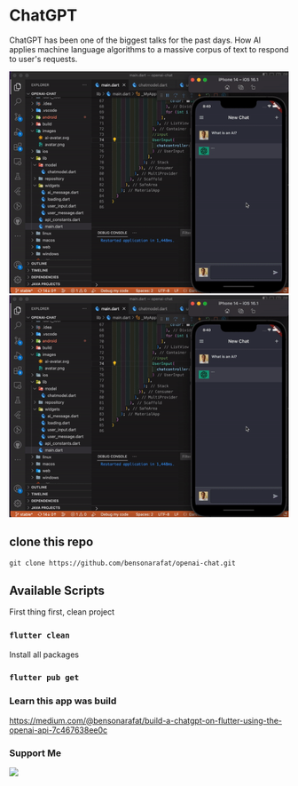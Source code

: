 # ChatGPT 

ChatGPT has been one of the biggest talks for the past days.
How Al applies machine language algorithms to a massive corpus of text to respond to user's requests.

![ScreenShot](/recording/record1.gif)
![ScreenShot](/recording/record1.gif)

## clone this repo

```
git clone https://github.com/bensonarafat/openai-chat.git
```

## Available Scripts

First thing first, clean project 
### `flutter clean` 

Install all packages
### `flutter pub get`

### Learn this app was build 
https://medium.com/@bensonarafat/build-a-chatgpt-on-flutter-using-the-openai-api-7c467638ee0c
### Support Me

<a href="https://www.buymeacoffee.com/bensonarafat"><img src="https://cdn.buymeacoffee.com/buttons/v2/default-yellow.png" width="200" /></a>
